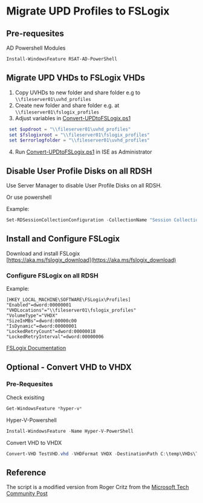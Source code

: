 # Migrate UPD Profiles to FSLogix 

## Pre-requesites

AD Powershell Modules

```powershell
Install-WindowsFeature RSAT-AD-PowerShell
```

## Migrate UPD VHDs to FSLogix VHDs

1. Copy UVHDs to new folder and share folder e.g to `\\fileserver01\uvhd_profiles`
2. Create new folder and share folder e.g. at `\\fileserver01\fslogix_profiles` 
3. Adjust variables in [Convert-UPDtoFSLogix.ps1](Convert-UPDtoFSLogix.ps1)  
  ```powershell 
   set $updroot = "\\fileserver01\uvhd_profiles"  
   set $fslogixroot = "\\fileserver01\fslogix_profiles"  
   set $errorlogfolder = "\\fileserver01\uvhd_profiles"  
   ```
4. Run [Convert-UPDtoFSLogix.ps1](Convert-UPDtoFSLogix.ps1) in ISE as Administrator

## Disable User Profile Disks on all RDSH

Use Server Manager to disable User Profile Disks on all RDSH.

Or use powershell  
 
Example: 
```powershell
Set-RDSessionCollectionConfiguration -CollectionName "Session Collection 02" -DisableUserProfileDisk -ConnectionBroker "RDCB.Contoso.com"
``` 

## Install and Configure FSLogix

Download and install FSLogix   
[https://aka.ms/fslogix_download](https://aka.ms/fslogix_download)


### Configure FSLogix on all RDSH

Example: 
```
[HKEY_LOCAL_MACHINE\SOFTWARE\FSLogix\Profiles]
"Enabled"=dword:00000001
"VHDLocations"="\\fileserver01\fslogix_profiles"
"VolumeType"="VHDX"
"SizeInMBs"=dword:00000c00
"IsDynamic"=dword:00000001
"LockedRetryCount"=dword:00000018
"LockedRetryInterval"=dword:00000006
``` 

[FSLogix Documentation](https://docs.microsoft.com/en-us/fslogix/)


## Optional - Convert VHD to VHDX



### Pre-Requesites

Check exisiting
```powershell
Get-WindowsFeature *hyper-v*
```

Hyper-V-Powershell
```powershell
Install-WindowsFeature -Name Hyper-V-PowerShell
```

Convert VHD to VHDX
```powershell
Convert-VHD TestVHD.vhd -VHDFormat VHDX -DestinationPath C:\temp\VHDs\TestVHDX.vhdx -DeleteSource 
```

## Reference

The script is a modified version from Roger Critz from the [Microsoft Tech Community Post](https://techcommunity.microsoft.com/t5/windows-virtual-desktop/convert-upd-to-fslogix-container/m-p/927214)